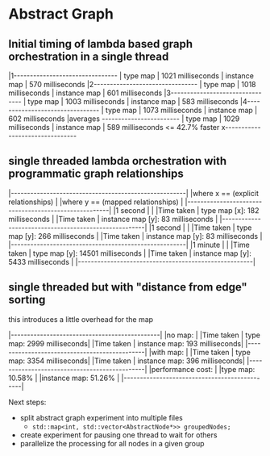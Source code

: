 # Abstract Graph

## Initial timing of lambda based graph orchestration in a single thread

|1--------------------------------
|     type map | 1021 milliseconds
| instance map |  570 milliseconds
|2--------------------------------
|     type map | 1018 milliseconds
| instance map |  601 milliseconds
|3--------------------------------
|     type map | 1003 milliseconds
| instance map |  583 milliseconds
|4--------------------------------
|     type map | 1073 milliseconds
| instance map |  602 milliseconds
|averages ------------------------
|     type map | 1029 milliseconds 
| instance map |  589 milliseconds <= 42.7% faster
x--------------------------------

## single threaded lambda orchestration with programmatic graph relationships

|------------------------------------------------------|
|where x == (explicit relationships)                   |
|where y == (mapped relationships)                     |
|------------------------------------------------------|
|1 second   |                                          |
|Time taken |     type map [x]:   182 milliseconds     |
|Time taken | instance map [y]:    83 milliseconds     |
|------------------------------------------------------|
|1 second   |                                          |
|Time taken |     type map [y]:   266 milliseconds     |
|Time taken | instance map [y]:    83 milliseconds     |
|------------------------------------------------------|
|1 minute   |                                          |
|Time taken |     type map [y]: 14501 milliseconds     |
|Time taken | instance map [y]:  5433 milliseconds     |
|------------------------------------------------------|


## single threaded but with "distance from edge" sorting
this introduces a little overhead for the map

|----------------------------------------------|
|no map:                                       |
|Time taken |     type map:   2999 milliseconds|
|Time taken | instance map:    193 milliseconds|
|----------------------------------------------|
|with map:                                     |
|Time taken |     type map:   3354 milliseconds|
|Time taken | instance map:    396 milliseconds|
|----------------------------------------------|
|performance cost:                             |
|type     map: 10.58%                          |
|instance map: 51.26%                          |
|----------------------------------------------|


    
Next steps:
- split abstract graph experiment into multiple files
    - `std::map<int, std::vector<AbstractNode*>> groupedNodes;`
- create experiment for pausing one thread to wait for others
- parallelize the processing for all nodes in a given group
    

